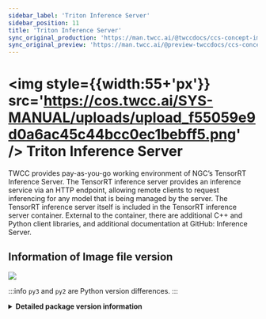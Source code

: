 ```yaml
---
sidebar_label: 'Triton Inference Server'
sidebar_position: 11
title: 'Triton Inference Server'
sync_original_production: 'https://man.twcc.ai/@twccdocs/ccs-concept-image-tensorrtserver-en'
sync_original_preview: 'https://man.twcc.ai/@preview-twccdocs/ccs-concept-image-tensorrtserver-en'
---
```


#  <img style={{width:55+'px'}} src='https://cos.twcc.ai/SYS-MANUAL/uploads/upload_f55059e9d0a6ac45c44bcc0ec1bebff5.png' /> Triton Inference Server

TWCC provides pay-as-you-go working environment of NGC’s TensorRT Inference Server. The TensorRT inference server provides an inference service via an HTTP endpoint, allowing remote clients to request inferencing for any model that is being managed by the server. The TensorRT inference server itself is included in the TensorRT inference server container. External to the container, there are additional C++ and Python client libraries, and additional documentation at GitHub: Inference Server.

## <i class="fa fa-sticky-note" aria-hidden="true"></i> <span class="ccsimglist">Information of Image file version</span> 

![](https://cos.twcc.ai/SYS-MANUAL/uploads/upload_406447ea29f101fc48b37000ddd0fbe6.png)



:::info
`py3` and `py2` are Python version differences.
:::

<details class="docspoiler">

<summary><b>Detailed package version information</b></summary>

- [tritonserver-22.02-py3](https://docs.nvidia.com/deeplearning/triton-inference-server/release-notes/rel_22-02.html#rel_22-02)
- [tritonserver-21.11-py3](https://docs.nvidia.com/deeplearning/triton-inference-server/release-notes/rel_21-11.html#rel_21-11)
- [tritonserver-21.08-py3](https://docs.nvidia.com/deeplearning/triton-inference-server/release-notes/rel_21-08.html#rel_21-08)
- [tritonserver-21.06-py3](https://docs.nvidia.com/deeplearning/triton-inference-server/release-notes/rel_21-06.html#rel_21-06)
- [tritonserver-21.02-py3](https://docs.nvidia.com/deeplearning/triton-inference-server/release-notes/rel_21-02.html#rel_21-02)
- [tensorrtserver-20.02-py3](https://docs.nvidia.com/deeplearning/triton-inference-server/release-notes/rel_20-02.html#rel_20-02)
- [tensorrtserver-19.02-py3-v1](https://docs.nvidia.com/deeplearning/triton-inference-server/release-notes/rel_19-02.html#rel_19-02)
- [tensorrtserver-18.12-py3-v1](https://docs.nvidia.com/deeplearning/triton-inference-server/release-notes/rel_18.12.html#rel_18.12)
- [tensorrtserver-18.10-py3-v1](https://docs.nvidia.com/deeplearning/triton-inference-server/release-notes/rel_18.10.html#rel_18.10)
- [tensorrtserver-18.08.1-py2/py3-v1](https://docs.nvidia.com/deeplearning/triton-inference-server/release-notes/rel_18.08.html#rel_18.08)

</details>


